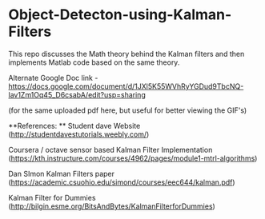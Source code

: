 # Object-Detecton-using-Kalman-Filters
This repo discusses the Math theory behind the Kalman filters and then implements Matlab code based on the same theory. 

Alternate Google Doc link - https://docs.google.com/document/d/1JXl5K55WVhRyYGDud9TbcNQ-lav1Zm1Oq45_D6csabA/edit?usp=sharing

(for the same uploaded pdf here, but useful for better viewing the GIF's)

**References: 
**
Student dave Website (http://studentdavestutorials.weebly.com/) 

Coursera / octave sensor based Kalman Filter Implementation (https://kth.instructure.com/courses/4962/pages/module1-mtrl-algorithms) 

Dan SImon Kalman Filters paper (https://academic.csuohio.edu/simond/courses/eec644/kalman.pdf) 

Kalman Filter for Dummies (http://bilgin.esme.org/BitsAndBytes/KalmanFilterforDummies) 
